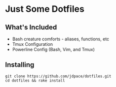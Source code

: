 Just Some Dotfiles
==================

## What's Included

* Bash creature comforts - aliases, functions, etc
* Tmux Configuration
* Powerline Config (Bash, Vim, and Tmux)


## Installing

```
git clone https://github.com/jdpace/dotfiles.git
cd dotfiles && rake install
```
